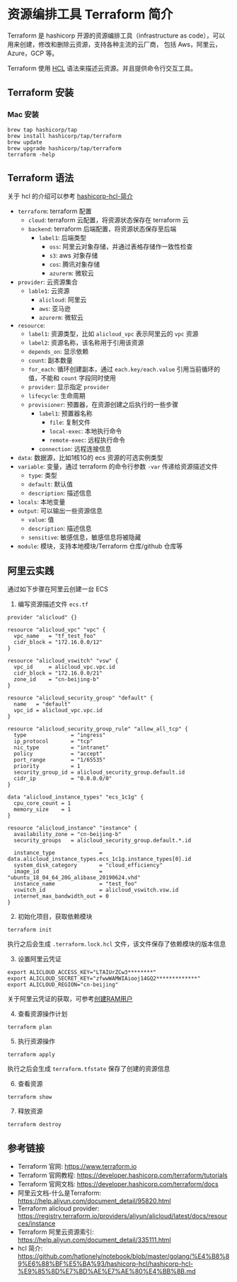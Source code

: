 # 资源编排工具 Terraform 简介

Terraform 是 hashicorp 开源的资源编排工具（infrastructure as code），可以用来创建，修改和删除云资源，支持各种主流的云厂商，
包括 Aws，阿里云，Azure，GCP 等。

Terraform 使用 [HCL](https://github.com/hashicorp/hcl/blob/main/hclsyntax/spec.md) 语法来描述云资源。并且提供命令行交互工具。

## Terraform 安装

### Mac 安装

```shell
brew tap hashicorp/tap
brew install hashicorp/tap/terraform
brew update
brew upgrade hashicorp/tap/terraform
terraform -help
```

## Terraform 语法

关于 hcl 的介绍可以参考 [hashicorp-hcl-简介](https://github.com/hatlonely/notebook/blob/master/golang/%E4%B8%89%E6%88%BF%E5%BA%93/hashicorp-hcl/hashicorp-hcl-%E9%85%8D%E7%BD%AE%E7%AE%80%E4%BB%8B.md)

- `terraform`: terraform 配置
  - `cloud`: terraform 云配置，将资源状态保存在 terraform 云
  - `backend`: terraform 后端配置，将资源状态保存至后端
    - `label1`: 后端类型
      - `oss`: 阿里云对象存储，并通过表格存储作一致性检查
      - `s3`: aws 对象存储
      - `cos`: 腾讯对象存储
      - `azurerm`: 微软云
- `provider`: 云资源集合
  - `lable1`: 云资源
    - `alicloud`: 阿里云
    - `aws`: 亚马逊
    - `azurerm`: 微软云
- `resource`:
  - `label1`: 资源类型，比如 `alicloud_vpc` 表示阿里云的 `vpc` 资源
  - `label2`: 资源名称，该名称用于引用该资源
  - `depends_on`: 显示依赖
  - `count`: 副本数量
  - `for_each`: 循环创建副本，通过 `each.key/each.value` 引用当前循环的值，不能和 `count` 字段同时使用
  - `provider`: 显示指定 `provider`
  - `lifecycle`: 生命周期
  - `provisioner`: 预置器，在资源创建之后执行的一些步骤
    - `label1`: 预置器名称
      - `file`: 复制文件
      - `local-exec`: 本地执行命令
      - `remote-exec`: 远程执行命令
    - `connection`: 远程连接信息
- `data`: 数据源，比如1核1G的 ecs 资源的可选实例类型
- `variable`: 变量，通过 terraform 的命令行参数 `-var` 传递给资源描述文件
  - `type`: 类型
  - `default`: 默认值
  - `description`: 描述信息
- `locals`: 本地变量
- `output`: 可以输出一些资源信息
  - `value`: 值
  - `description`: 描述信息
  - `sensitive`: 敏感信息，敏感信息将被隐藏
- `module`: 模块，支持本地模块/Terraform 仓库/github 仓库等


## 阿里云实践

通过如下步骤在阿里云创建一台 ECS

1. 编写资源描述文件 `ecs.tf`

```hcl
provider "alicloud" {}

resource "alicloud_vpc" "vpc" {
  vpc_name   = "tf_test_foo"
  cidr_block = "172.16.0.0/12"
}

resource "alicloud_vswitch" "vsw" {
  vpc_id     = alicloud_vpc.vpc.id
  cidr_block = "172.16.0.0/21"
  zone_id    = "cn-beijing-b"
}

resource "alicloud_security_group" "default" {
  name   = "default"
  vpc_id = alicloud_vpc.vpc.id
}

resource "alicloud_security_group_rule" "allow_all_tcp" {
  type              = "ingress"
  ip_protocol       = "tcp"
  nic_type          = "intranet"
  policy            = "accept"
  port_range        = "1/65535"
  priority          = 1
  security_group_id = alicloud_security_group.default.id
  cidr_ip           = "0.0.0.0/0"
}

data "alicloud_instance_types" "ecs_1c1g" {
  cpu_core_count = 1
  memory_size    = 1
}

resource "alicloud_instance" "instance" {
  availability_zone = "cn-beijing-b"
  security_groups   = alicloud_security_group.default.*.id

  instance_type              = data.alicloud_instance_types.ecs_1c1g.instance_types[0].id
  system_disk_category       = "cloud_efficiency"
  image_id                   = "ubuntu_18_04_64_20G_alibase_20190624.vhd"
  instance_name              = "test_foo"
  vswitch_id                 = alicloud_vswitch.vsw.id
  internet_max_bandwidth_out = 0
}
```

2. 初始化项目，获取依赖模块

```shell
terraform init
```

执行之后会生成 `.terraform.lock.hcl` 文件，该文件保存了依赖模块的版本信息

3. 设置阿里云凭证

```shell
export ALICLOUD_ACCESS_KEY="LTAIUrZCw3********"
export ALICLOUD_SECRET_KEY="zfwwWAMWIAiooj14GQ2*************"
export ALICLOUD_REGION="cn-beijing"
```

关于阿里云凭证的获取，可参考[创建RAM用户](https://help.aliyun.com/document_detail/93720.html)

4. 查看资源操作计划

```shell
terraform plan
```

5. 执行资源操作

```shell
terraform apply
```

执行之后会生成 `terraform.tfstate` 保存了创建的资源信息

6. 查看资源

```shell
terraform show
```

7. 释放资源

```shell
terraform destroy
```

## 参考链接

- Terraform 官网: <https://www.terraform.io>
- Terraform 官网教程: <https://developer.hashicorp.com/terraform/tutorials>
- Terraform 官网文档: <https://developer.hashicorp.com/terraform/docs>
- 阿里云文档-什么是Terraform: <https://help.aliyun.com/document_detail/95820.html>
- Terraform alicloud provider: <https://registry.terraform.io/providers/aliyun/alicloud/latest/docs/resources/instance>
- Terraform 阿里云资源索引: <https://help.aliyun.com/document_detail/335111.html>
- hcl 简介: <https://github.com/hatlonely/notebook/blob/master/golang/%E4%B8%89%E6%88%BF%E5%BA%93/hashicorp-hcl/hashicorp-hcl-%E9%85%8D%E7%BD%AE%E7%AE%80%E4%BB%8B.md>
